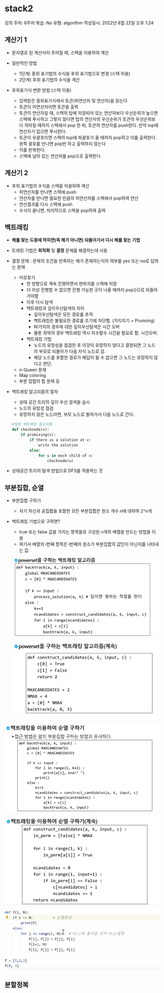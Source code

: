 # stack2

강의 주차: 6주차
복습: No
유형: algorithm
작성일시: 2022년 8월 22일 오후 1:24

## 계산기 1

- 문자열로 된 계산식이 주어질 때, 스택을 이용하여 계산
- 일반적인 방법
    - 1단계) 중위 표기법의 수식을 후위 표기법으로 변경 (스택 이용)
    - 2단계) 후위 표기법의 수식을 계산

- 후위표기식 변환 방법 (스택 이용)
    - 입력받은 중위표기식에서 토큰(피연산자 및 연산자)을 읽는다
    - 토큰이 피연산자이면 토큰을 출력
    - 토큰이 연산자일 때, 스택의 탑에 저장되어 있는 연산자보다 우선순위가 높으면 스택에 푸시하고 그렇지 않다면 탑의 연산자의 우선순위가 토큰의 우선순위보다 작아질 때까지 스택에서 pop 한 뒤, 토큰의 연산자를 push한다. 만약 top에 연산자가 없으면 푸시한다.
    - 토큰이 우괄호이면 스택의 top에 좌괄호가 올 때까지 pop하고 이를 출력한다. 왼쪽 괄호를 만나면 pop만 하고 출력하지 않는다
    - 이를 반복한다.
    - 스택에 남아 있는 연산자를 pop으로 출력한다.

## 계산기 2

- 후위 표기법의 수식을 스택을 이용하여 계산
    - 피연산자를 만나면 스택에 push
    - 연산자를 만나면 필요한 만큼의 피연산자를 스택에서 pop하여 연산
    - 연산결과를 다시 스택에 push
    - 수식이 끝나면,  마지막으로 스택을 pop하여 출력

## 백트래킹

- **해를 찾는 도중에 막히면(즉 해가 아니면) 되돌아가서 다시 해를 찾는 기법**
- 트래킹 기법은 **최적화** 및 **결정** 문제를 해결하는데 사용
- 결정 문제 : 문제의 조건을 만족하는 해가 존재하는지의 여부를 yes 또는 no로 답하는 문제
    - 미로찾기
        - 한 방향으로 계속 진행하면서 현위치를 스택에 저장
        - 더 이상 진행할 수 없으면 진행 가능한 곳이 나올 때까지 pop()으로 되돌아가야함
        - 이후 다시 탐색
        - 백트래킹과 깊이우선탐색의 차이
            - 깊이우선탐색은 모든 경로를 추적
            - 백트래킹은 불필요한 경로를 조기에 차단함. (가지치기 = Prunning)
            - N!가지의 경우에 대한 깊이우선탐색은 시간 오버
            - 물론 최악의 경우 백트래킹 역시 지수함수 시간을 필요로 함. 시간오버.
        - 백트래킹 기법
            - 노드의 유망성을 점검한 후 이것이 유망하지 않다고 결정되면 그 노드의 부모로 되돌아가 다음 자식 노드로 감.
            - 해당 노드를 포함한 경로가 해답이 될 수 없으면 그 노드는 유망하지 않다고 판단.
    - n-Queen 문제
    - Map coloring
    - 부분 집합의 합 문제 등

- 백트래킹 알고리즘의 절차
    - 상태 공간 트리의 깊이 우선 검색을 실시
    - 노드의 유망성 점검
    - 유망하지 않은 노드라면, 부모 노드로 돌아가서 다음 노드로 간다.
    
    ```python
    #일반 백트래킹 알고리즘
    def checknode(v):
    	if promising(v):
    		if there us a solution at v:
    			write the solution
    		else:
    			for u in each child of v:
    				checknode(u)
    ```
    
- 상태공간 트리의 탐색 방법으로 DFS를 적용하는 것

## 부분집합, 순열

- 부분집합 구하기
    - 자기 자신과 공집합을 포함한 모든 부분집합은 원소 개수 n에 대하여 2^n개
- 백트래킹 기법으로 구하면?
    - true 또는 false 값을 가지는 항목들로 구성된 n개의 배열을 만드는 방법을 이용
    - 여기서 배열의 i번째 항목은 i번째의 원소가 부분집합의 값인지 아닌지를 나타내는 값.
    
    ![Untitled](stack2%206a652a7d5df544efbbd7aba082e7ddc0/Untitled.png)
    
    ![Untitled](stack2%206a652a7d5df544efbbd7aba082e7ddc0/Untitled%201.png)
    

![Untitled](stack2%206a652a7d5df544efbbd7aba082e7ddc0/Untitled%202.png)

![Untitled](stack2%206a652a7d5df544efbbd7aba082e7ddc0/Untitled%203.png)

![Untitled](stack2%206a652a7d5df544efbbd7aba082e7ddc0/Untitled%204.png)

## 분할정복